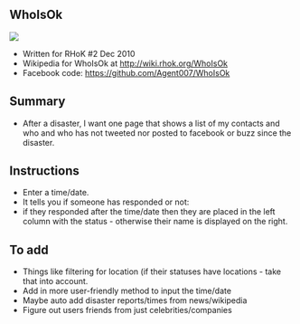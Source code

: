 WhoIsOk
---

![](http://i.imgur.com/MOR8x9q.png)

- Written for RHoK #2 Dec 2010
- Wikipedia for WhoIsOk at http://wiki.rhok.org/WhoIsOk
- Facebook code: https://github.com/Agent007/WhoIsOk

Summary
---
- After a disaster, I want one page that shows a list of my contacts and who and who has not tweeted nor posted to facebook or buzz since the disaster. 

Instructions
---
- Enter a time/date.
- It tells you if someone has responded or not:
- if they responded after the time/date then they are placed in the left column with the status - otherwise their name is displayed on the right.

To add
---
- Things like filtering for location (if their statuses have locations - take that into account.
- Add in more user-friendly method to input the time/date
- Maybe auto add disaster reports/times from news/wikipedia
- Figure out users friends from just celebrities/companies
